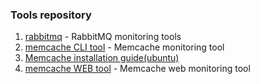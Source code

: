 ### Tools repository

1. [rabbitmq](https://github.com/egikander/tools/tree/master/rabbitmq) - RabbitMQ monitoring tools
2. [memcache CLI tool](https://github.com/egikander/tools/tree/master/memcache/cli) - Memcache monitoring tool
3. [Memcache installation guide(ubuntu)](https://github.com/egikander/tools/blob/master/memcache/memcache_install.md)
4. [memcache WEB tool](https://github.com/egikander/tools/tree/master/memcache/web) - Memcache web monitoring tool